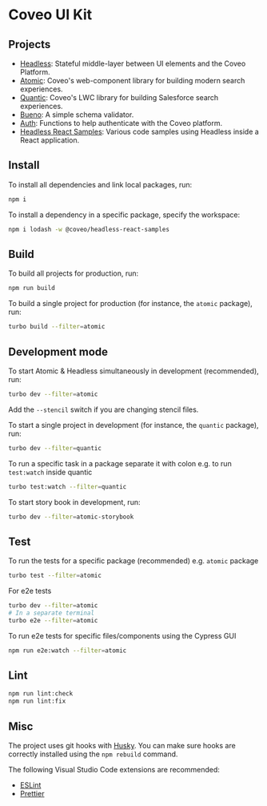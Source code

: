 # Coveo UI Kit

## Projects

- [Headless](packages/headless): Stateful middle-layer between UI elements and the Coveo Platform.
- [Atomic](packages/atomic): Coveo's web-component library for building modern search experiences.
- [Quantic](packages/quantic): Coveo's LWC library for building Salesforce search experiences.
- [Bueno](packages/bueno): A simple schema validator.
- [Auth](packages/auth): Functions to help authenticate with the Coveo platform.
- [Headless React Samples](packages/samples/headless-react): Various code samples using Headless inside a React application.

## Install

To install all dependencies and link local packages, run:

```sh
npm i
```

To install a dependency in a specific package, specify the workspace:

```sh
npm i lodash -w @coveo/headless-react-samples
```

## Build

To build all projects for production, run:

```sh
npm run build
```

To build a single project for production (for instance, the `atomic` package), run:

```sh
turbo build --filter=atomic
```

## Development mode

To start Atomic & Headless simultaneously in development (recommended), run:

```sh
turbo dev --filter=atomic
```

Add the `--stencil` switch if you are changing stencil files.

To start a single project in development (for instance, the `quantic` package), run:

```sh
turbo dev --filter=quantic
```

To run a specific task in a package separate it with colon e.g. to run `test:watch` inside quantic

```sh
turbo test:watch --filter=quantic
```

To start story book in development, run:

```sh
turbo dev --filter=atomic-storybook
```

## Test

To run the tests for a specific package (recommended) e.g. `atomic` package

```sh
turbo test --filter=atomic
```

For e2e tests

```sh
turbo dev --filter=atomic
# In a separate terminal
turbo e2e --filter=atomic
```

To run e2e tests for specific files/components using the Cypress GUI

```sh
npm run e2e:watch --filter=atomic
```

## Lint

```sh
npm run lint:check
npm run lint:fix
```

## Misc

The project uses git hooks with [Husky](https://www.npmjs.com/package/husky). You can make sure hooks are correctly installed using the `npm rebuild` command.

The following Visual Studio Code extensions are recommended:

- [ESLint](https://marketplace.visualstudio.com/items?itemName=dbaeumer.vscode-eslint)
- [Prettier](https://marketplace.visualstudio.com/items?itemName=esbenp.prettier-vscode)
